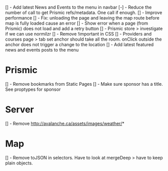 [] - Add latest News and Events to the menu in navbar
[-] - Reduce the number of call to get Prismic refs/metadata. One call if enough.
[] - Improve performance
[] - Fix: unloading the page and leaving the map route before map is fully loaded cause an error
[] - Show error when a page (from Prismic) does not load and add a retry button
[] - Prismic store > investigate if we can use normilzr
[] - Remove !important in CSS
[] - Providers and courses page > tab set anchor should take all the room. onClick outside the anchor does not trigger a change to the location
[] - Add latest featured news and events posts to the menu

# Prismic

[] - Remove bookmarks from Static Pages
[] - Make sure sponsor has a title. See proptypes for sponsor

# Server
[] - Remove http://avalanche.ca/assets/images/weather/*

# Map
[] - Remove toJSON in selectors. Have to look at mergeDeep > have to keep plain objects.
